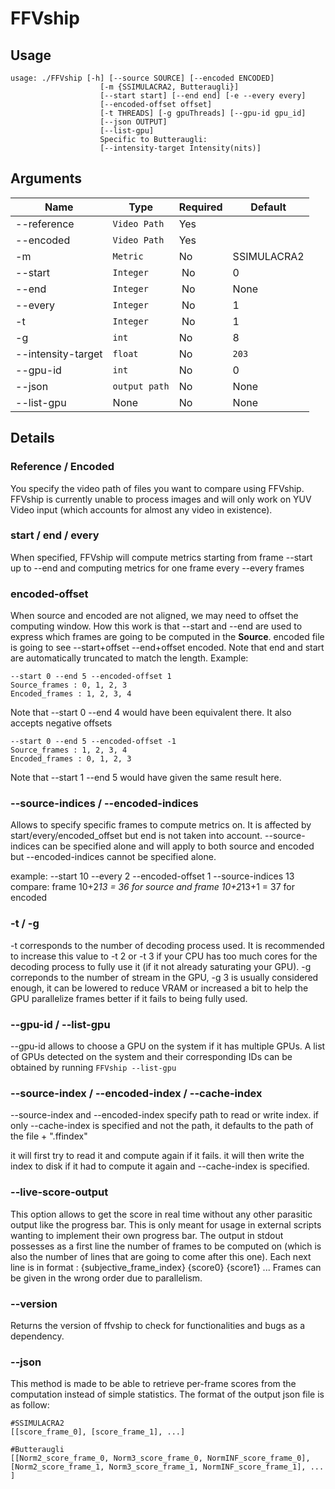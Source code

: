 # FFVship

## Usage

```
usage: ./FFVship [-h] [--source SOURCE] [--encoded ENCODED]
                    [-m {SSIMULACRA2, Butteraugli}]
                    [--start start] [--end end] [-e --every every]
                    [--encoded-offset offset]
                    [-t THREADS] [-g gpuThreads] [--gpu-id gpu_id]
                    [--json OUTPUT]
                    [--list-gpu]
                    Specific to Butteraugli: 
                    [--intensity-target Intensity(nits)]
```

## Arguments

Name | Type | Required | Default
--- | --- | --- | ---
--reference | `Video Path` | Yes
--encoded | `Video Path` | Yes
-m | `Metric` | No | SSIMULACRA2
--start | `Integer` | No | 0
--end | `Integer` | No | None
--every | `Integer` | No | 1
-t | `Integer` | No | 1
-g | `int` | No | 8
--intensity-target | `float` | No | `203`
--gpu-id | `int` | No | 0
--json | `output path` | No | None
--list-gpu | None | No | None

## Details

### Reference / Encoded

You specify the video path of files you want to compare using FFVship. FFVship is currently unable to process images and will only work on YUV Video input (which accounts for almost any video in existence).

### start / end / every

When specified, FFVship will compute metrics starting from frame --start up to --end and computing metrics for one frame every --every frames

### encoded-offset

When source and encoded are not aligned, we may need to offset the computing window. How this work is that --start and --end are used to express which frames are going to be computed in the **Source**. encoded file is going to see --start+offset --end+offset encoded. Note that end and start are automatically truncated to match the length. Example:

```
--start 0 --end 5 --encoded-offset 1
Source_frames : 0, 1, 2, 3
Encoded_frames : 1, 2, 3, 4
```

Note that --start 0 --end 4 would have been equivalent there. It also accepts negative offsets

```
--start 0 --end 5 --encoded-offset -1
Source_frames : 1, 2, 3, 4
Encoded_frames : 0, 1, 2, 3
```

Note that --start 1 --end 5 would have given the same result here.

### --source-indices / --encoded-indices

Allows to specify specific frames to compute metrics on. It is affected by start/every/encoded_offset but end is not taken into account. --source-indices can be specified alone and will apply to both source and encoded but --encoded-indices cannot be specified alone.

example: --start 10 --every 2 --encoded-offset 1 --source-indices 13
compare: frame 10+2*13 = 36 for source and frame 10+2*13+1 = 37 for encoded

### -t / -g

-t corresponds to the number of decoding process used. It is recommended to increase this value to -t 2 or -t 3 if your CPU has too much cores for the decoding process to fully use it (if it not already saturating your GPU). -g correponds to the number of stream in the GPU, -g 3 is usually considered enough, it can be lowered to reduce VRAM or increased a bit to help the GPU parallelize frames better if it fails to being fully used.

### --gpu-id / --list-gpu

--gpu-id allows to choose a GPU on the system if it has multiple GPUs. A list of GPUs detected on the system and their corresponding IDs can be obtained by running `FFVship --list-gpu`

### --source-index / --encoded-index / --cache-index

--source-index and --encoded-index specify path to read or write index.
if only --cache-index is specified and not the path, it defaults to the path of the file + ".ffindex"

it will first try to read it and compute again if it fails.
it will then write the index to disk if it had to compute it again and --cache-index is specified.

### --live-score-output

This option allows to get the score in real time without any other parasitic output like the progress bar.
This is only meant for usage in external scripts wanting to implement their own progress bar.
The output in stdout possesses as a first line the number of frames to be computed on (which is also the number of lines that are going to come after this one).
Each next line is in format : {subjective_frame_index} {score0} {score1} ...
Frames can be given in the wrong order due to parallelism.

### --version

Returns the version of ffvship to check for functionalities and bugs as a dependency.

### --json

This method is made to be able to retrieve per-frame scores from the computation instead of simple statistics. The format of the output json file is as follow:

```
#SSIMULACRA2
[[score_frame_0], [score_frame_1], ...]

#Butteraugli
[[Norm2_score_frame_0, Norm3_score_frame_0, NormINF_score_frame_0], [Norm2_score_frame_1, Norm3_score_frame_1, NormINF_score_frame_1], ... ]

```